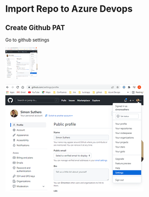 # Import Repo to Azure Devops

## Create Github PAT
Go to github settings

<img src="https://github.com/simonsuthers/Test.SqlDatabase/blob/master/Notes/Pictures/01GithubSettings.png" width="100" height="100">

![Github settings](./Pictures/01GithubSettings.png?)


